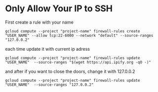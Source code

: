 # Only Allow Your IP to SSH

First create a rule with your name
```
gcloud compute --project "project-name" firewall-rules create "USER_NAME" --allow tcp:22-6000 --network "default" --source-ranges "127.0.0.2"
```

each time update it with current ip adress
```
gcloud compute --project "project-name" firewall-rules update "USER_NAME"  --source-ranges "$(wget https://api.ipify.org -qO -)"
```

and after if you want to close the doors, change it with 127.0.0.2
```
gcloud compute --project "project-name" firewall-rules update "USER_NAME"  --source-ranges "127.0.0.2"
```
